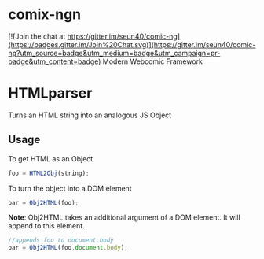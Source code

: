 # comix-ngn
[![Join the chat at https://gitter.im/seun40/comic-ng](https://badges.gitter.im/Join%20Chat.svg)](https://gitter.im/seun40/comic-ng?utm_source=badge&utm_medium=badge&utm_campaign=pr-badge&utm_content=badge)
Modern Webcomic Framework
# HTMLparser
Turns an HTML string into an analogous JS Object
## Usage
To get HTML as an Object
``` js
foo = HTML2Obj(string);
```
To turn the object into a DOM element
``` js
bar = Obj2HTML(foo);
```
**Note**: Obj2HTML takes an additional argument of a DOM element. It will append to this element.
``` js
//appends foo to document.body
bar = Obj2HTML(foo,document.body);
```